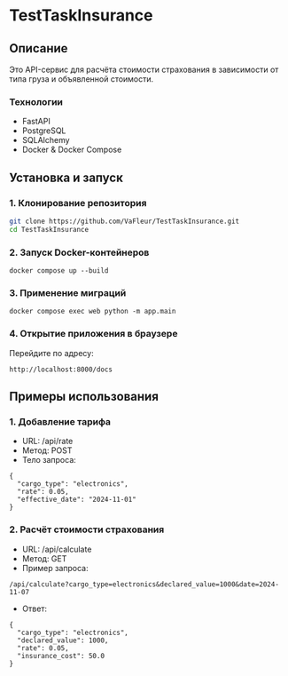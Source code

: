 # TestTaskInsurance

## Описание

Это API-сервис для расчёта стоимости страхования в зависимости от типа груза и объявленной стоимости.

### Технологии

- FastAPI
- PostgreSQL
- SQLAlchemy
- Docker & Docker Compose

## Установка и запуск

### 1. Клонирование репозитория

```bash
git clone https://github.com/VaFleur/TestTaskInsurance.git
cd TestTaskInsurance
```

### 2. Запуск Docker-контейнеров

```commandline
docker compose up --build
```

### 3. Применение миграций

```commandline
docker compose exec web python -m app.main
```

### 4. Открытие приложения в браузере
Перейдите по адресу:
```
http://localhost:8000/docs
```

## Примеры использования

### 1. Добавление тарифа
- URL: /api/rate
- Метод: POST
- Тело запроса:
```commandline
{
  "cargo_type": "electronics",
  "rate": 0.05,
  "effective_date": "2024-11-01"
}
```

### 2. Расчёт стоимости страхования
- URL: /api/calculate
- Метод: GET
- Пример запроса:

```commandline
/api/calculate?cargo_type=electronics&declared_value=1000&date=2024-11-07
```
- Ответ:

```commandline
{
  "cargo_type": "electronics",
  "declared_value": 1000,
  "rate": 0.05,
  "insurance_cost": 50.0
}
```
